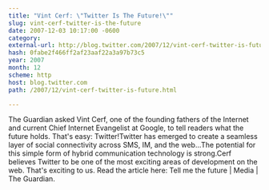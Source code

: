 ```yaml
---
title: "Vint Cerf: \"Twitter Is The Future!\""
slug: vint-cerf-twitter-is-the-future
date: 2007-12-03 10:17:00 -0600
category: 
external-url: http://blog.twitter.com/2007/12/vint-cerf-twitter-is-future.html
hash: 0fabe2f466ff2af23aaf22a3a97b73c5
year: 2007
month: 12
scheme: http
host: blog.twitter.com
path: /2007/12/vint-cerf-twitter-is-future.html

---
```


The Guardian asked Vint Cerf, one of the founding fathers of the Internet and current Chief Internet Evangelist at Google, to tell readers what the future holds. That's easy: Twitter!Twitter has emerged to create a seamless layer of social connectivity across SMS, IM, and the web...The potential for this simple form of hybrid communication technology is strong.Cerf believes Twitter to be one of the most exciting areas of development on the web. That's exciting to us. Read the article here: Tell me the future | Media | The Guardian.

